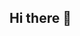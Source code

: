 ## Hi there 👋

<!--
**Chakodi/chakodi** is a ✨ _special_ ✨ repository because its `README.md` (this file) appears on your GitHub profile.



## - 🔭 I’m currently working on getting up to speed on all things GitHub and what it means to be an excellent Hubber.
## - 🌱 I’m currently learning all the things (or trying to)!
## - 👯 I’m looking to collaborate on onboarding new Revenue team members, methodology, and skills enablement.
## - 🤔 I’m looking for help with all the things!
## - 💬 Ask me about my pets (two dogs and two cats)
## - 📫 How to reach me: @chakodi
## - 😄 Pronouns: she/her
## - ⚡ Fun fact: I grew up in Maui
-->
